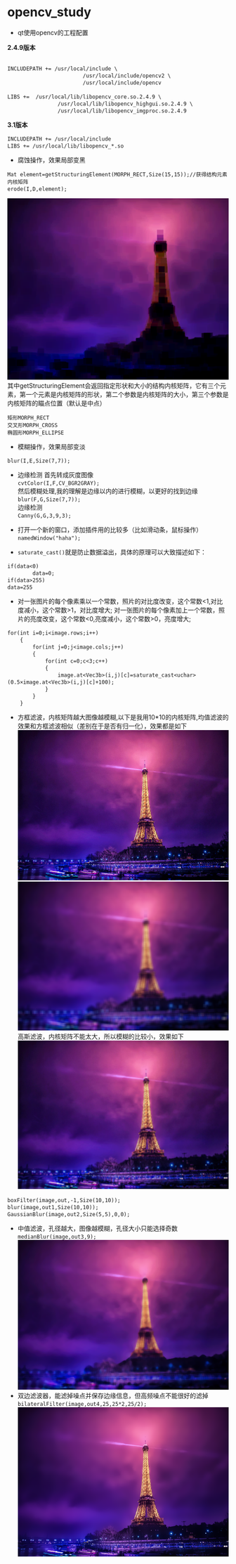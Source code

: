 # opencv_study


* qt使用opencv的工程配置

**2.4.9版本**  

```

INCLUDEPATH += /usr/local/include \
                        /usr/local/include/opencv2 \
                        /usr/local/include/opencv

LIBS +=  /usr/local/lib/libopencv_core.so.2.4.9 \
                /usr/local/lib/libopencv_highgui.so.2.4.9 \
                /usr/local/lib/libopencv_imgproc.so.2.4.9
```
**3.1版本**
```
INCLUDEPATH += /usr/local/include
LIBS += /usr/local/lib/libopencv_*.so
```

* 腐蚀操作，效果局部变黑
```
Mat element=getStructuringElement(MORPH_RECT,Size(15,15));//获得结构元素内核矩阵
erode(I,D,element);
```  
![](erode.png)
其中getStructuringElement会返回指定形状和大小的结构内核矩阵，它有三个元素，第一个元素是内核矩阵的形状，第二个参数是内核矩阵的大小，第三个参数是内核矩阵的瞄点位置（默认是中点）  
```
矩形MORPH_RECT  
交叉形MORPH_CROSS  
椭圆形MORPH_ELLIPSE  
```
* 模糊操作，效果局部变淡
```
blur(I,E,Size(7,7));
```
* 边缘检测
首先转成灰度图像  
`cvtColor(I,F,CV_BGR2GRAY);`  
然后模糊处理,我的理解是边缘以内的进行模糊，以更好的找到边缘  
`blur(F,G,Size(7,7));`  
边缘检测  
`Canny(G,G,3,9,3);`  

* 打开一个新的窗口，添加插件用的比较多（比如滑动条，鼠标操作）
`namedWindow("haha");`

* `saturate_cast()`就是防止数据溢出，具体的原理可以大致描述如下：
```
if(data<0)
        data=0;
if(data>255)
data=255
```

* 对一张图片的每个像素乘以一个常数，照片的对比度改变，这个常数<1,对比度减小，这个常数>1，对比度增大;
对一张图片的每个像素加上一个常数，照片的亮度改变，这个常数<0,亮度减小，这个常数>0，亮度增大;
```
for(int i=0;i<image.rows;i++)
    {
        for(int j=0;j<image.cols;j++)
        {
            for(int c=0;c<3;c++)
            {
                image.at<Vec3b>(i,j)[c]=saturate_cast<uchar>(0.5×image.at<Vec3b>(i,j)[c]+100);
            }
        }
    }
```
* 方框滤波，内核矩阵越大图像越模糊,以下是我用10*10的内核矩阵,均值滤波的效果和方框滤波相似（差别在于是否有归一化），效果都是如下  
![](srcImage.jpg)  
![](boxFilter.png)  
高斯滤波，内核矩阵不能太大，所以模糊的比较小，效果如下  
![](gaussianBlue.png)  
```
boxFilter(image,out,-1,Size(10,10));
blur(image,out1,Size(10,10));
GaussianBlur(image,out2,Size(5,5),0,0);
```
* 中值滤波，孔径越大，图像越模糊，孔径大小只能选择奇数`medianBlur(image,out3,9);`
![](median.png)
* 双边滤波器，能滤掉噪点并保存边缘信息，但高频噪点不能很好的滤掉`bilateralFilter(image,out4,25,25*2,25/2);`  
![](bf.png)








